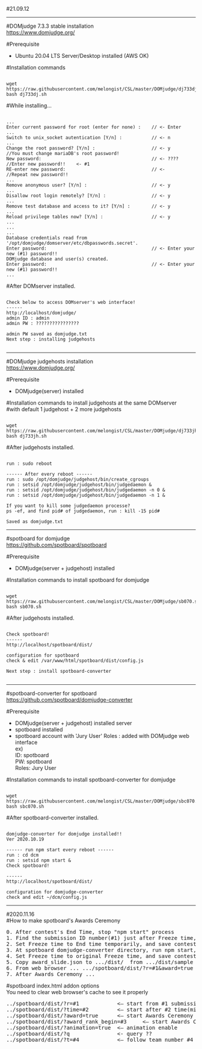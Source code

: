 #21.09.12   

---
#DOMjudge 7.3.3 stable installation   
<https://www.domjudge.org/>   

#Prerequisite
- Ubuntu 20.04 LTS Server/Desktop installed (AWS OK)   

#Installation commands
<pre><code>
wget https://raw.githubusercontent.com/melongist/CSL/master/DOMjudge/dj733dj.sh
bash dj733dj.sh
</code></pre>

#While installing...   
<pre><code>
...   
Enter current password for root (enter for none) :    // <- Enter   
...   
Switch to unix_socket autentication [Y/n] :           // <- n   
...   
Change the root password? [Y/n] :                     // <- y      //You must change mariaDB's root password!    
New password:                                         // <- ????   //Enter new password!!    <- #1    
RE-enter new password:                                // <-        //Repeat new password!!    
...   
Remove anonymous user? [Y/n] :                        // <- y   
...   
Disallow root login remotely? [Y/n] :                 // <- y   
...   
Remove test database and access to it? [Y/n] :        // <- y   
...   
Reload privilege tables now? [Y/n] :                  // <- y   
...
...   
...   
Database credentials read from '/opt/domjudge/domserver/etc/dbpasswords.secret'.   
Enter password:                                       // <- Enter your new (#1) password!!    
DOMjudge database and user(s) created.   
Enter password:                                       // <- Enter your new (#1) password!!    
...   
</code></pre>

#After DOMserver installed.
<pre><code>
Check below to access DOMserver's web interface!
------
http://localhost/domjudge/
admin ID : admin
admin PW : ????????????????

admin PW saved as domjudge.txt
Next step : installing judgehosts
    
</code></pre>

---
#DOMjudge judgehosts installation   
<https://www.domjudge.org/>   

#Prerequisite
- DOMjudge(server) installed   

#Installation commands to install judgehosts at the same DOMserver   
#with default 1 judgehost + 2 more judgehosts
<pre><code>
wget https://raw.githubusercontent.com/melongist/CSL/master/DOMjudge/dj733jh.sh
bash dj733jh.sh
</code></pre>

#After judgehosts installed.
<pre><code>
run : sudo reboot

------ After every reboot ------
run : sudo /opt/domjudge/judgehost/bin/create_cgroups   
run : setsid /opt/domjudge/judgehost/bin/judgedaemon &   
run : setsid /opt/domjudge/judgehost/bin/judgedaemon -n 0 &   
run : setsid /opt/domjudge/judgehost/bin/judgedaemon -n 1 &   

If you want to kill some judgedaemon processe?   
ps -ef, and find pid# of judgedaemon, run : kill -15 pid#   

Saved as domjudge.txt
</code></pre>


---
#spotboard for domjudge   
<https://github.com/spotboard/spotboard>

#Prerequisite   
- DOMjudge(server + judgehost) installed   

#Installation commands to install spotboard for domjudge   

<pre><code>
wget https://raw.githubusercontent.com/melongist/CSL/master/DOMjudge/sb070.sh
bash sb070.sh
</code></pre>

#After judgehosts installed.
<pre><code>
Check spotboard!
------
http://localhost/spotboard/dist/

configuration for spotboard
check & edit /var/www/html/spotboard/dist/config.js

Next step : install spotboard-converter

</code></pre>


---
#spotboard-converter for spotboard   
<https://github.com/spotboard/domjudge-converter>

#Prerequisite   
- DOMjudge(server + judgehost) installed server   
- spotboard installed    
- spotboard account with 'Jury User' Roles : added with DOMjudge web interface   
    ex)   
    ID: spotboard   
    PW: spotboard   
    Roles: Jury User    

#Installation commands to install spotboard-converter for domjudge   

<pre><code>
wget https://raw.githubusercontent.com/melongist/CSL/master/DOMjudge/sbc070.sh
bash sbc070.sh
</code></pre>

#After spotboard-converter installed.
<pre><code>
domjudge-converter for domjudge installed!!
Ver 2020.10.19

------ run npm start every reboot ------
run : cd dcm
run : setsid npm start &
Check spotboard!

------
http://localhost/spotboard/dist/

configuration for domjudge-converter
check and edit ~/dcm/config.js
</code></pre>



---   

#2020.11.16   
#How to make spotboard's Awards Ceremony    
<pre>
0. After contest's End Time, stop "npm start" process   
1. Find the submission ID number(#1) just after Freeze time, from admin's submissions menu    
2. Set Freeze time to End time temporarily, and save contest   
3. At spotboard domjudge-converter directory, run npm start, and make contest.json & runs.json to spotboard directory(.../dist/)
4. Set Freeze time to original Freeze time, and save contest. It makes freezing scoreboard of domjudge.   
5. Copy award_slide.json to .../dist/  from .../dist/sample  and edit award_slide.json to contest   
6. From web browser ... .../spotboard/dist/?r=#1&award=true  and use "enter" & "esc" key to Ceremony   
7. After Awards Ceremony ...   
</pre>

#spotboard index.html addon options    
You need to clear web browser's cache to see it properly   
<pre>
../spotboard/dist/?r=#1            <— start from #1 submission     
../spotboard/dist/?time=#2         <— start after #2 time(minutes)     
../spotboard/dist/?award=true      <— start Awards Ceremony mode   
../spotboard/dist/?award_rank_begin=#3     <— start Awards Ceremony mode from rank #3, must use with award=true   
../spotboard/dist/?animation=true  <— animation enable   
../spotboard/dist/?q               <- query ??
../spotboard/dist/?t=#4            <— follow team number #4   
</pre>

